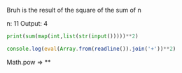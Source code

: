 Bruh is the result of the square of the sum of n

n: 11
Output: 4

```Python
print(sum(map(int,list(str(input()))))**2)
```

```Javascript
console.log(eval(Array.from(readline()).join('+'))**2)
```

Math.pow => **
